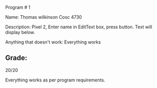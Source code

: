 Program # 1

Name: Thomas wilkinson
Cosc 4730

Description: Pixel 2, Enter name in EditText box, press button. Text will display below.

Anything that doesn't work: Everything works

## Grade: 

20/20

Everything works as per program requirements.
